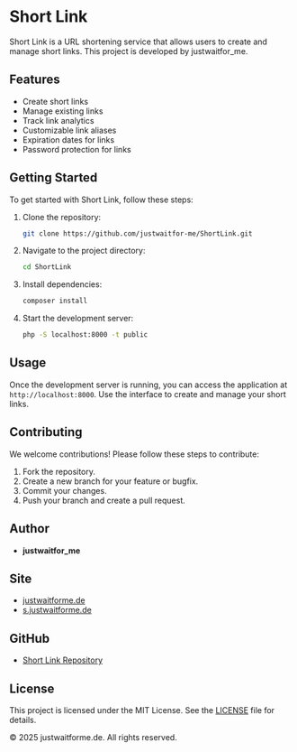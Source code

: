 # Short Link

Short Link is a URL shortening service that allows users to create and manage short links. This project is developed by justwaitfor_me.

## Features

- Create short links
- Manage existing links
- Track link analytics
- Customizable link aliases
- Expiration dates for links
- Password protection for links

## Getting Started

To get started with Short Link, follow these steps:

1. Clone the repository:

    ```bash
    git clone https://github.com/justwaitfor-me/ShortLink.git
    ```

2. Navigate to the project directory:

    ```bash
    cd ShortLink
    ```

3. Install dependencies:

    ```bash
    composer install
    ```

4. Start the development server:

    ```bash
    php -S localhost:8000 -t public
    ```

## Usage

Once the development server is running, you can access the application at `http://localhost:8000`. Use the interface to create and manage your short links.

## Contributing

We welcome contributions! Please follow these steps to contribute:

1. Fork the repository.
2. Create a new branch for your feature or bugfix.
3. Commit your changes.
4. Push your branch and create a pull request.

## Author

- **justwaitfor_me**

## Site

- [justwaitforme.de](https://justwaitforme.de)
- [s.justwaitforme.de](https://s.justwaitforme.de)

## GitHub

- [Short Link Repository](https://github.com/justwait-for-me/ShortLink)

## License

This project is licensed under the MIT License. See the [LICENSE](LICENSE) file for details.

&copy; 2025 justwaitforme.de. All rights reserved.
